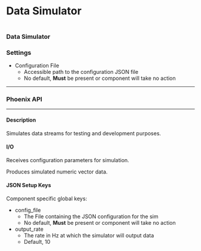 # Data Simulator

<figure><img src="https://apexturbine.com/wp-content/uploads/2024/08/test_measurement_icon.svg" alt=""><figcaption></figcaption></figure>

### Data Simulator

### Settings

* Configuration File
  * Accessible path to the configuration JSON file
  * No default, **Must** be present or component will take no action

***

### Phoenix API

***

#### Description

Simulates data streams for testing and development purposes.

#### I/O

Receives configuration parameters for simulation.

Produces simulated numeric vector data.

#### JSON Setup Keys

Component specific global keys:

* config\_file
  * The File containing the JSON configuration for the sim
  * No default, **Must** be present or component will take no action
* output\_rate
  * The rate in Hz at which the simulator will output data
  * Default, 10
